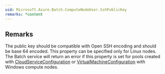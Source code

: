 ```yaml
---  
uid: Microsoft.Azure.Batch.ComputeNodeUser.SshPublicKey  
remarks: *content  
---  
```

  
## Remarks  
 The public key should be compatible with Open SSH encoding and should be base 64 encoded. This property              can be specified only for Linux nodes. The Batch service will return an error if this property is set for pools              created with [CloudServiceConfiguration](assetId:///T:Microsoft.Azure.Batch.CloudServiceConfiguration?qualifyHint=False&autoUpgrade=True) or [VirtualMachineConfiguration](assetId:///T:Microsoft.Azure.Batch.VirtualMachineConfiguration?qualifyHint=False&autoUpgrade=True) with Windows compute nodes.